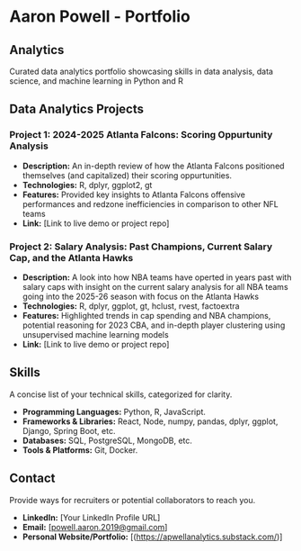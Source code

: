 # Aaron Powell - Portfolio

## Analytics
Curated data analytics portfolio showcasing skills in data analysis, data science, and machine learning in Python and R

## Data Analytics Projects

### Project 1: 2024-2025 Atlanta Falcons: Scoring Oppurtunity Analysis

*   **Description:** An in-depth review of how the Atlanta Falcons positioned themselves (and capitalized) their scoring oppurtunities.
*   **Technologies:** R, dplyr, ggplot2, gt
*   **Features:** Provided key insights to Atlanta Falcons offensive performances and redzone inefficiencies in comparison to other NFL teams
*   **Link:** [Link to live demo or project repo]

### Project 2: Salary Analysis: Past Champions, Current Salary Cap, and the Atlanta Hawks

*   **Description:** A look into how NBA teams have operted in years past with salary caps with insight on the current salary analysis for all NBA teams going into the 2025-26 season with focus on the Atlanta Hawks
*   **Technologies:** R, dplyr, ggplot, gt, hclust, rvest, factoextra
*   **Features:** Highlighted trends in cap spending and NBA champions, potential reasoning for 2023 CBA, and in-depth player clustering using unsupervised machine learning models
*   **Link:** [Link to live demo or project repo]

## Skills

A concise list of your technical skills, categorized for clarity.

*   **Programming Languages:** Python, R, JavaScript.
*   **Frameworks & Libraries:** React, Node, numpy, pandas, dplyr, ggplot, Django, Spring Boot, etc.
*   **Databases:** SQL, PostgreSQL, MongoDB, etc.
*   **Tools & Platforms:** Git, Docker.

## Contact

Provide ways for recruiters or potential collaborators to reach you.

*   **LinkedIn:** [Your LinkedIn Profile URL]
*   **Email:** [powell.aaron.2019@gmail.com]
*   **Personal Website/Portfolio:** [(https://apwellanalytics.substack.com/)]
